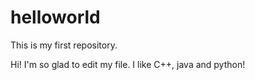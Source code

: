 # helloworld
This is my first repository.

Hi! I'm so glad to edit my file.
I like C++, java and python!
